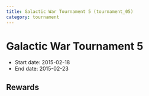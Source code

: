 ```yaml
---
title: Galactic War Tournament 5 (tournament_05)
category: tournament
---
```

# Galactic War Tournament 5

  * Start date: 2015-02-18
  * End date: 2015-02-23

## Rewards

